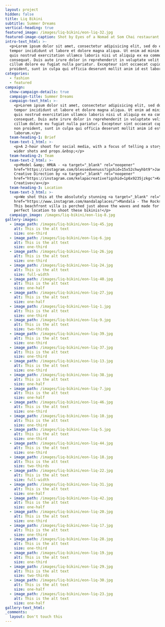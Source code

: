 ```yaml
---
layout: project
hidden: false
title: Liq Bikini
subtitle: Summer Dreams
vertical-heading: true
featured_image: /images/liq-bikini/eon-liq-32.jpg
featured-image-caption: Shot by Eyes of a Nomad at Som Chai restaurant
intro-text_html: >-
  <p>Lorem ipsum dolor sit amet, consectetur adipisicing elit, sed do eiusmod
  tempor incididunt ut labore et dolore magna aliqua. Ut enim ad minim veniam,
  quis nostrud exercitation ullamco laboris nisi ut aliquip ex ea commodo
  consequat. Duis aute irure dolor in reprehenderit in voluptate velit esse
  cillum dolore eu fugiat nulla pariatur. Excepteur sint occaecat cupidatat non
  proident, sunt in culpa qui officia deserunt mollit anim id est laborum.</p>
categories:
  - fashion
  - featured
campaign:
  show-campaign-details: true
  campaign-title: Summer Dreams
  campaign-text_html: >-
    <p>Lorem ipsum dolor sit amet, consectetur adipisicing elit, sed do eiusmod
    tempor incididunt ut labore et dolore magna aliqua. Ut enim ad minim veniam,
    quis nostrud exercitation ullamco laboris nisi ut aliquip ex ea commodo
    consequat. Duis aute irure dolor in reprehenderit in voluptate velit esse
    cillum dolore eu fugiat nulla pariatur. Excepteur sint occaecat cupidatat
    non proident, sunt in culpa qui officia deserunt mollit anim id est
    laborum.</p>
  team-heading-1: Brief
  team-text-1_html: >-
    <p>A 2-hour shoot for social media, with a focus of telling a story, with
    wider shots and props.&nbsp;</p>
  team-heading-2: Team
  team-text-2_html: >-
    <p>Model &amp; HMUA - <a target="_blank" rel="noopener"
    href="https://instagram.com/blessedvenuss?igshid=15x52chwyhbt9">Jane</a>&nbsp;//
    Creative Direction by <a target="_blank" rel="noopener"
    href="https://instagram.com/kelapacreative?igshid=1p6x9235jzkgc">Kelapa
    Creative</a></p>
  team-heading-3: Location
  team-text-3_html: >-
    <p>We shot this at the absolutely stunning <a target="_blank" rel="noopener"
    href="https://www.instagram.com/mandalaplaces/">Mandala - The Rocks</a>.
    This beachfront villa is perched just above the waves and made for the
    perfect location to shoot these bikinis!</p>
  campaign_image: /images/liq-bikini/eon-liq-8.jpg
gallery-images:
  - image_path: /images/liq-bikini/eon-liq-45.jpg
    alt: This is the alt text
    size: one-third
  - image_path: /images/liq-bikini/eon-liq-6.jpg
    alt: This is the alt text
    size: one-third
  - image_path: /images/liq-bikini/eon-liq-26.jpg
    alt: This is the alt text
    size: one-third
  - image_path: /images/liq-bikini/eon-liq-24.jpg
    alt: This is the alt text
    size: full-width
  - image_path: /images/liq-bikini/eon-liq-40.jpg
    alt: This is the alt text
    size: one-half
  - image_path: /images/liq-bikini/eon-liq-27.jpg
    alt: This is the alt text
    size: one-half
  - image_path: /images/liq-bikini/eon-liq-1.jpg
    alt: This is the alt text
    size: one-third
  - image_path: /images/liq-bikini/eon-liq-9.jpg
    alt: This is the alt text
    size: two-thirds
  - image_path: /images/liq-bikini/eon-liq-39.jpg
    alt: This is the alt text
    size: one-third
  - image_path: /images/liq-bikini/eon-liq-37.jpg
    alt: This is the alt text
    size: one-third
  - image_path: /images/liq-bikini/eon-liq-13.jpg
    alt: This is the alt text
    size: one-third
  - image_path: /images/liq-bikini/eon-liq-38.jpg
    alt: This is the alt text
    size: one-half
  - image_path: /images/liq-bikini/eon-liq-7.jpg
    alt: This is the alt text
    size: one-half
  - image_path: /images/liq-bikini/eon-liq-46.jpg
    alt: This is the alt text
    size: one-third
  - image_path: /images/liq-bikini/eon-liq-10.jpg
    alt: This is the alt text
    size: one-third
  - image_path: /images/liq-bikini/eon-liq-5.jpg
    alt: This is the alt text
    size: one-third
  - image_path: /images/liq-bikini/eon-liq-44.jpg
    alt: This is the alt text
    size: one-third
  - image_path: /images/liq-bikini/eon-liq-18.jpg
    alt: This is the alt text
    size: two-thirds
  - image_path: /images/liq-bikini/eon-liq-22.jpg
    alt: This is the alt text
    size: full-width
  - image_path: /images/liq-bikini/eon-liq-31.jpg
    alt: This is the alt text
    size: one-half
  - image_path: /images/liq-bikini/eon-liq-42.jpg
    alt: This is the alt text
    size: one-half
  - image_path: /images/liq-bikini/eon-liq-20.jpg
    alt: This is the alt text
    size: one-third
  - image_path: /images/liq-bikini/eon-liq-17.jpg
    alt: This is the alt text
    size: one-third
  - image_path: /images/liq-bikini/eon-liq-28.jpg
    alt: This is the alt text
    size: one-third
  - image_path: /images/liq-bikini/eon-liq-19.jpg
    alt: This is the alt text
    size: one-third
  - image_path: /images/liq-bikini/eon-liq-29.jpg
    alt: This is the alt text
    size: two-thirds
  - image_path: /images/liq-bikini/eon-liq-30.jpg
    alt: This is the alt text
    size: one-half
  - image_path: /images/liq-bikini/eon-liq-23.jpg
    alt: This is the alt text
    size: one-half
gallery-text_html:
_comments:
  layout: Don't touch this
---
```


